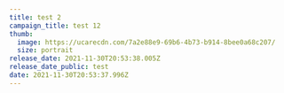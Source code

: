 ```yaml
---
title: test 2
campaign_title: test 12
thumb:
  image: https://ucarecdn.com/7a2e88e9-69b6-4b73-b914-8bee0a68c207/
  size: portrait
release_date: 2021-11-30T20:53:38.005Z
release_date_public: test
date: 2021-11-30T20:53:37.996Z
---
```

